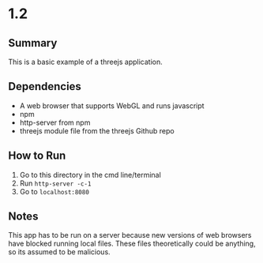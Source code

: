 # 1.2

## Summary
This is a basic example of a threejs application.

## Dependencies
* A web browser that supports WebGL and runs javascript
* npm
* http-server from npm
* threejs module file from the threejs Github repo

## How to Run
1. Go to this directory in the cmd line/terminal
2. Run `http-server -c-1`
3. Go to `localhost:8080`

## Notes
This app has to be run on a server because new versions of web browsers have blocked running local files. These files theoretically could be anything, so its assumed to be malicious.